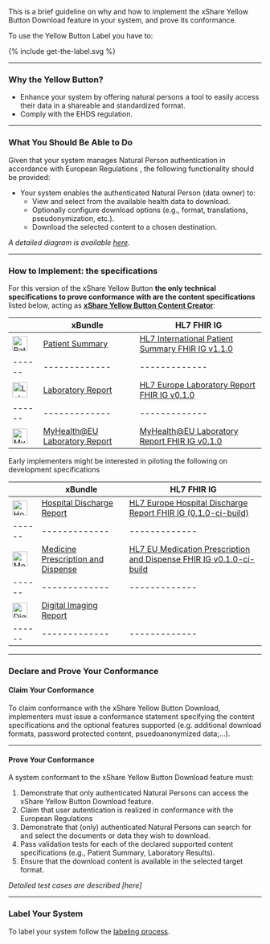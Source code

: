 
This is a brief guideline on why and how to implement the xShare Yellow Button Download feature in your system, and prove its conformance.

To use the Yellow Button Label you have to:

<div>
<p></p>
{% include get-the-label.svg %}
<p></p>
</div>

---

### Why the Yellow Button?

- Enhance your system by offering natural persons a tool to easily access their data in a shareable and standardized format.
- Comply with the EHDS regulation.

---

### What You Should Be Able to Do

Given that your system manages Natural Person authentication in accordance with European Regulations , the following functionality should be provided:

- Your system enables the authenticated Natural Person (data owner) to:
  - View and select from the available health data to download.
  - Optionally configure download options (e.g., format, translations, pseudonymization, etc.).
  - Download the selected content to a chosen destination.

*A detailed diagram is available [here](application.html#download).*

---

### How to Implement: the specifications

For this version of the xShare Yellow Button **the only technical specifications to prove conformance with are the content specifications** listed below, acting as [**xShare Yellow Button Content Creator**](actors.html#xshare-yellow-button-content-creator):


|  | xBundle  | HL7 FHIR IG |
|------|-------------|-------------|
| <img src="medical-app.png" alt="Patient Summary icon" style="width:30px; vertical-align:middle;"> | [Patient Summary](https://x-bundles.ehr-exchange-format.eu/ps-content/content.html) | [HL7 International Patient Summary FHIR IG v1.1.0](https://hl7.org/fhir/uv/ips/)
|------|-------------|-------------|
| <img src="experiment-results.png" alt="Laboratory Report icon" style="width:30px; vertical-align:middle;"> | [Laboratory Report](https://x-bundles.ehr-exchange-format.eu/lab-rpt-content/content.html) | [HL7 Europe Laboratory Report FHIR IG v0.1.0](http://hl7.eu/fhir/laboratory)
|------|-------------|-------------| 
| <img src="experiment-results.png" alt="MyHealth@EU Laboratory Report icon" style="width:30px; vertical-align:middle;"> | [MyHealth@EU Laboratory Report](https://x-bundles.ehr-exchange-format.eu/myh-eu-lab-cnt/content.html) | [MyHealth@EU Laboratory Report FHIR IG	v0.1.0](https://fhir.ehdsi.eu/laboratory)


Early implementers might be interested in piloting the following on development specifications

|  | xBundle  | HL7 FHIR IG |
|------|-------------|-------------|
| <img src="hospital.png" alt="Hospital Discharge Report icon" style="width:30px; vertical-align:middle;"> | [Hospital Discharge Report](https://x-bundles.ehr-exchange-format.eu/hdr-content/content.html) | [HL7 Europe Hospital Discharge Report FHIR IG (0.1.0-ci-build)](https://build.fhir.org/ig/hl7-eu/hdr)
|------|-------------|-------------|
| <img src="prescription.png" alt="Medicine Prescription and Dispense icon" style="width:30px; vertical-align:middle;"> | [Medicine Prescription and Dispense](https://x-bundles.ehr-exchange-format.eu/mpd-content/content.html) | [HL7 EU Medication Prescription and Dispense FHIR IG v0.1.0-ci-build](https://build.fhir.org/ig/hl7-eu/mpd/)
|------|-------------|-------------|
| <img src="radiology.png" alt="Digital Imaging Report icon" style="width:30px; vertical-align:middle;"> | [Digital Imaging Report](https://x-bundles.ehr-exchange-format.eu/dir-content/content.html) | 
|------|-------------|-------------|


---

### Declare and Prove Your Conformance

#### Claim Your Conformance

To claim conformance with the xShare Yellow Button Download, implementers must issue a conformance statement specifying the content specifications and the optional features supported (e.g. additional download formats, password protected content, psuedoanonymized data;...).

---

#### Prove Your Conformance

A system conformant to the xShare Yellow Button Download feature must:

1. Demonstrate that only authenticated Natural Persons can access the xShare Yellow Button Download feature.
1. Claim that user autentication is realized in conformance with the European Regulations
1. Demonstrate that (only) authenticated Natural Persons can search for and select the documents or data they wish to download.
1. Pass validation tests for each of the declared supported content specifications (e.g., Patient Summary, Laboratory Results).
1. Ensure that the download content is available in the selected target format.


*Detailed test cases are described [here]*

---

### Label Your System

To label your system follow the [labeling process](labeling_process.html).
